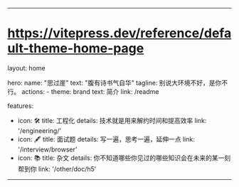---

# <https://vitepress.dev/reference/default-theme-home-page>

layout: home

hero:
  name: "思过崖"
  text: "腹有诗书气自华"
  tagline: 别说大环境不好，是你不行。
  actions:
    - theme: brand
      text: 简介
      link: /readme

features:
  - icon: 🛠️
    title: 工程化
    details: 技术就是用来解约时间和提高效率
    link: '/engineering/'
  - icon: 🖋
    title: 面试题
    details: 写一遍，思考一遍，延伸一点
    link: '/interview/browser'
  - icon: 📚
    title: 杂文
    details: 你不知道哪些你见过的哪些知识会在未来的某一刻帮到你
    link: '/other/doc/h5'
---
